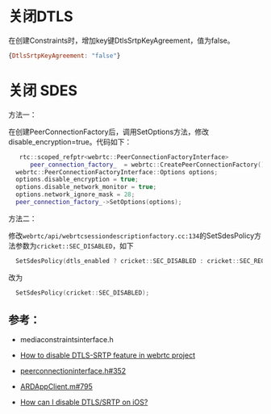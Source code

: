 # 关闭DTLS

在创建Constraints时，增加key键DtlsSrtpKeyAgreement，值为false。

``` javascript
{DtlsSrtpKeyAgreement: "false"}
```

# 关闭 SDES

方法一：

在创建PeerConnectionFactory后，调用SetOptions方法，修改disable_encryption=true。代码如下：

``` cpp
   rtc::scoped_refptr<webrtc::PeerConnectionFactoryInterface>
      peer_connection_factory_  = webrtc::CreatePeerConnectionFactory();
  webrtc::PeerConnectionFactoryInterface::Options options;
  options.disable_encryption = true;
  options.disable_network_monitor = true;
  options.network_ignore_mask = 28;
  peer_connection_factory_->SetOptions(options);
```


方法二：

修改`webrtc/api/webrtcsessiondescriptionfactory.cc:134`的SetSdesPolicy方法参数为`cricket::SEC_DISABLED`，如下

``` cpp
  SetSdesPolicy(dtls_enabled ? cricket::SEC_DISABLED : cricket::SEC_REQUIRED);
```

改为

``` cpp
  SetSdesPolicy(cricket::SEC_DISABLED);
```

## 参考：

* mediaconstraintsinterface.h

* [How to disable DTLS-SRTP feature in webrtc project](https://groups.google.com/forum/#!topic/discuss-webrtc/VvFKSO5oWvk)

* [peerconnectioninterface.h#352](https://chromium.googlesource.com/external/webrtc/+/master/webrtc/api/peerconnectioninterface.h#795)

* [ARDAppClient.m#795](https://chromium.googlesource.com/external/webrtc/+/master/webrtc/examples/objc/AppRTCMobile/ARDAppClient.m#795)

* [How can I disable DTLS/SRTP on iOS?](https://groups.google.com/forum/#!msg/discuss-webrtc/g4wFumYd-_8/RZ8y2dyRAQAJ)